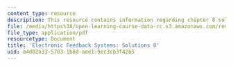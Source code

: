 ```yaml
---
content_type: resource
description: This resource contains information regarding chapter 8 solutions.
file: /media/https%3A/open-learning-course-data-rc.s3.amazonaws.com/res-6-010-electronic-feedback-systems-spring-2013/a4d82a3357031b8daae19ec3cb3f42b5_MITRES_6-010S13_sol08.pdf
file_type: application/pdf
resourcetype: Document
title: 'Electronic Feedback Systems: Solutions 8'
uid: a4d82a33-5703-1b8d-aae1-9ec3cb3f42b5
---
```

